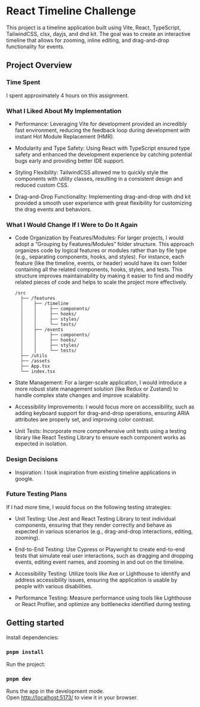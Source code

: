 # React Timeline Challenge

This project is a timeline application built using Vite, React, TypeScript, TailwindCSS, clsx, dayjs, and dnd kit. The goal was to create an interactive timeline that allows for zooming, inline editing, and drag-and-drop functionality for events.

## Project Overview

### Time Spent

I spent approximately 4 hours on this assignment.

### What I Liked About My Implementation

- Performance: Leveraging Vite for development provided an incredibly fast environment, reducing the feedback loop during development with instant Hot Module Replacement (HMR).
- Modularity and Type Safety: Using React with TypeScript ensured type safety and enhanced the development experience by catching potential bugs early and providing better IDE support.

- Styling Flexibility: TailwindCSS allowed me to quickly style the components with utility classes, resulting in a consistent design and reduced custom CSS.

- Drag-and-Drop Functionality: Implementing drag-and-drop with dnd kit provided a smooth user experience with great flexibility for customizing the drag events and behaviors.

### What I Would Change If I Were to Do It Again

- Code Organization by Features/Modules: For larger projects, I would adopt a “Grouping by Features/Modules” folder structure. This approach organizes code by logical features or modules rather than by file type (e.g., separating components, hooks, and styles). For instance, each feature (like the timeline, events, or header) would have its own folder containing all the related components, hooks, styles, and tests. This structure improves maintainability by making it easier to find and modify related pieces of code and helps to scale the project more effectively.

  ```
  /src
    ├── /features
    │    ├── /timeline
    │    │     ├── components/
    │    │     ├── hooks/
    │    │     ├── styles/
    │    │     └── tests/
    │    ├── /events
    │    │     ├── components/
    │    │     ├── hooks/
    │    │     ├── styles/
    │    │     └── tests/
    ├── /utils
    ├── /assets
    ├── App.tsx
    └── index.tsx
  ```

- State Management: For a larger-scale application, I would introduce a more robust state management solution (like Redux or Zustand) to handle complex state changes and improve scalability.

- Accessibility Improvements: I would focus more on accessibility, such as adding keyboard support for drag-and-drop operations, ensuring ARIA attributes are properly set, and improving color contrast.

- Unit Tests: Incorporate more comprehensive unit tests using a testing library like React Testing Library to ensure each component works as expected in isolation.

### Design Decisions

- Inspiration: I took inspiration from existing timeline applications in google.

### Future Testing Plans

If I had more time, I would focus on the following testing strategies:

- Unit Testing: Use Jest and React Testing Library to test individual components, ensuring that they render correctly and behave as expected in various scenarios (e.g., drag-and-drop interactions, editing, zooming).

- End-to-End Testing: Use Cypress or Playwright to create end-to-end tests that simulate real user interactions, such as dragging and dropping events, editing event names, and zooming in and out on the timeline.

- Accessibility Testing: Utilize tools like Axe or Lighthouse to identify and address accessibility issues, ensuring the application is usable by people with various disabilities.

- Performance Testing: Measure performance using tools like Lighthouse or React Profiler, and optimize any bottlenecks identified during testing.

## Getting started

Install dependencies:

### `pnpm install`

Run the project:

### `pnpm dev`

Runs the app in the development mode.\
Open [http://localhost:5173/](http://localhost:5173/) to view it in your browser.
